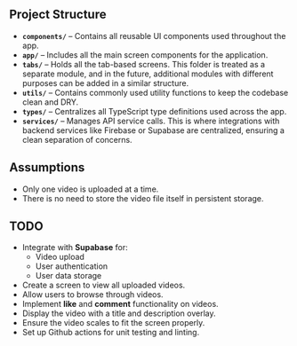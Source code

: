 ## Project Structure

- **`components/`** – Contains all reusable UI components used throughout the app.
- **`app/`** – Includes all the main screen components for the application.
- **`tabs/`** – Holds all the tab-based screens. This folder is treated as a separate module, and in the future, additional modules with different purposes can be added in a similar structure.
- **`utils/`** – Contains commonly used utility functions to keep the codebase clean and DRY.
- **`types/`** – Centralizes all TypeScript type definitions used across the app.
- **`services/`** – Manages API service calls. This is where integrations with backend services like Firebase or Supabase are centralized, ensuring a clean separation of concerns.


## Assumptions

- Only one video is uploaded at a time.
- There is no need to store the video file itself in persistent storage.

## TODO

- Integrate with **Supabase** for:
  - Video upload
  - User authentication
  - User data storage
- Create a screen to view all uploaded videos.
- Allow users to browse through videos.
- Implement **like** and **comment** functionality on videos.
- Display the video with a title and description overlay.
- Ensure the video scales to fit the screen properly.
- Set up Github actions for unit testing and linting.
